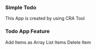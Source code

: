 ### Simple Todo

This App is created by using CRA Tool

### Todo App Feature

Add Items as Array
List Items
Delete Item
